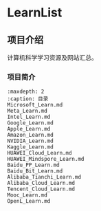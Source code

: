 # LearnList

## 项目介绍

计算机科学学习资源及网站汇总。

### 项目简介

```{toctree}
:maxdepth: 2
:caption: 目录
Microsoft_Learn.md
Meta_Learn.md
Intel_Learn.md
Google_Learn.md
Apple_Learn.md
Amazon_Learn.md
NVIDIA_Learn.md
Kaggle_Learn.md
HUAWEI_Cloud_Learn.md
HUAWEI_Mindspore_Learn.md
Baidu_PP_Learn.md
Baidu_Bit_Learn.md
Alibaba_Tianchi_Learn.md
Alibaba_Cloud_Learn.md
Tencent_Cloud_Learn.md
Mooc_Learn.md
OpenL_Learn.md
```







